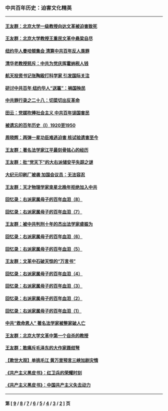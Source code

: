 ### 中共百年历史：迫害文化精英
---
#### [王友群：北京大学一级教授向达文革被迫害致死](../../pages/nf1176111/n13150966.md?08220430) 
#### [王友群：北京大学教授王重民文革中悬梁自尽](../../pages/nf1176111/n13084645.md?08220430) 
#### [纽约华人曼哈顿集会 清算中共百年反人类罪](../../pages/nf1176111/n13084157.md?08220430) 
#### [清华老教授怒斥：中共为党庆挥霍纳税人钱](../../pages/nf1176111/n13071430.md?08220430) 
#### [航天投资书记张陶殴打科学家 引发国际关注](../../pages/nf1176111/n13069132.md?08220430) 
#### [研讨中共百年 纽约华人“送匾”：祸国殃民](../../pages/nf1176111/n13057367.md?08220430) 
#### [中共罪行录之二十八：切菜切出反革命](../../pages/nf1176111/n13030600.md?08220430) 
#### [田云：党媒吹捧社会主义 中共百年误国害民](../../pages/nf1176111/n13006682.md?08220430) 
#### [被遗忘的百年历史（I）1920至1950](../../pages/nf1176111/n12986411.md?08220430) 
#### [周晓辉：两弹一星功臣难逃迫害 核试验遗害至今](../../pages/nf1176111/n12974997.md?08220430) 
#### [王友群：著名法学家江平最刻骨铭心的经历](../../pages/nf1176111/n12970787.md?08220430) 
#### [王友群：批“党天下”的大右派储安平失踪之谜](../../pages/nf1176111/n12954229.md?08220430) 
#### [大纪元印刷厂被袭 加国会议员：无法容忍](../../pages/nf1176111/n12883028.md?08220430) 
#### [王友群：天才物理学家束星北晚年拒绝加入中共](../../pages/nf1176111/n12792913.md?08220430) 
#### [回忆录：右派家属母子的百年血泪（8）](../../pages/nf1176111/n12706196.md?08220430) 
#### [回忆录：右派家属母子的百年血泪（7）](../../pages/nf1176111/n12706191.md?08220430) 
#### [王友群：被中共判刑十年的杰出法学家盛振为](../../pages/nf1176111/n12706141.md?08220430) 
#### [回忆录：右派家属母子的百年血泪（6）](../../pages/nf1176111/n12698863.md?08220430) 
#### [回忆录：右派家属母子的百年血泪（5）](../../pages/nf1176111/n12692515.md?08220430) 
#### [王友群：文革中石破天惊的“万言书”](../../pages/nf1176111/n12690994.md?08220430) 
#### [回忆录：右派家属母子的百年血泪（4）](../../pages/nf1176111/n12686410.md?08220430) 
#### [回忆录：右派家属母子的百年血泪（3）](../../pages/nf1176111/n12683820.md?08220430) 
#### [回忆录：右派家属母子的百年血泪（2）](../../pages/nf1176111/n12679738.md?08220430) 
#### [回忆录：右派家属母子的百年血泪（1）](../../pages/nf1176111/n12678112.md?08220430) 
#### [中共“救命恩人” 著名法学家被整家破人亡](../../pages/nf1176111/n12658168.md?08220430) 
#### [王友群：北京大学文革中第一个自杀的教授](../../pages/nf1176111/n12632697.md?08220430) 
#### [王友群：敢痛斥毛泽东的大作家聂绀弩](../../pages/nf1176111/n12384788.md?08220430) 
#### [【欺世大观】单挑毛江 黄万里预言三峡加剧灾情](../../pages/nf1176111/n12357101.md?08220430) 
#### [《共产主义黑皮书》：红卫兵的荣耀时刻](../../pages/nf1176111/n12190329.md?08220430) 
#### [《共产主义黑皮书》：中国共产主义失去动力](../../pages/nf1176111/n12168749.md?08220430) 

---
#### 第 [ [9](./9.md?08220430) / [8](./8.md?08220430) / [7](./7.md?08220430) / [6](./6.md?08220430) / [5](./5.md?08220430) / [4](./4.md?08220430) / [3](./3.md?08220430) / [2](./2.md?08220430) ] 页
